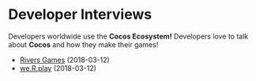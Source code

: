 # Developer Interviews
Developers worldwide use the __Cocos Ecosystem!__ Developers love to talk about __Cocos__ and how they make their games!

- [Rivers Games](Rivers_Games/index.md) (2018-03-12)
- [we.R.play](we.R.play/index.md) (2018-03-12)